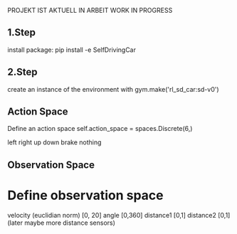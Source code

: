 PROJEKT IST AKTUELL IN ARBEIT
WORK IN PROGRESS

## 1.Step
install package:
pip install -e SelfDrivingCar

## 2.Step
create an instance of the environment with
gym.make('rl_sd_car:sd-v0')


## Action Space

Define an action space
self.action_space = spaces.Discrete(6,)

left
right
up
down
brake
nothing

## Observation Space
# Define observation space

velocity (euclidian norm) [0, 20]
angle [0,360]
distance1 [0,1]
distance2 [0,1]
(later maybe more distance sensors)
